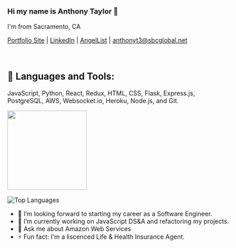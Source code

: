 ### Hi my name is Anthony Taylor 👋
I'm from Sacramento, CA

[Portfolio Site](https://antt3.herokuapp.com/index.html) | [LinkedIn](https://www.linkedin.com/in/anthony-t3/) | [AngelList](https://angel.co/u/anthony-taylor-27) | anthonyt3@sbcglobal.net

<br />

## 🧰 Languages and Tools:

JavaScript, Python, React, Redux, HTML, CSS, Flask, Express.js, PostgreSQL, AWS, Websocket.io, Heroku, Node.js, and Git.

<img height="180em" src="https://github-readme-stats.vercel.app/api?username=antt3&show_icons=true&theme=tokyonight&hide_border=true&&count_private=true&include_all_commits=true" />

![Top Languages](https://github-readme-stats.vercel.app/api/top-langs/?username=antt3&theme=tokyonight)

<!--
**antt3/antt3** is a ✨ _special_ ✨ repository because its `README.md` (this file) appears on your GitHub profile.

Here are some ideas to get you started:
-->
- 🔭 I’m looking forward to starting my career as a Software Engineer.
- 🌱 I’m currently working on JavaScript DS&A and refactoring my projects.
- 💬 Ask me about Amazon Web Services
- ⚡ Fun fact: I'm a liscenced Life & Health Insurance Agent.

